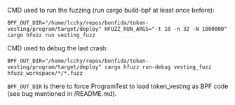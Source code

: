 CMD used to run the fuzzing (run cargo build-bpf at least once before):
```
BPF_OUT_DIR="/home/lcchy/repos/bonfida/token-vesting/program/target/deploy" HFUZZ_RUN_ARGS="-t 10 -n 32 -N 1000000" cargo hfuzz run vesting_fuzz
```

CMD used to debug the last crash:
```
BPF_OUT_DIR="/home/lcchy/repos/bonfida/token-vesting/program/target/deploy" cargo hfuzz run-debug vesting_fuzz hfuzz_workspace/*/*.fuzz
```

`BPF_OUT_DIR` is there to force ProgramTest to load token_vesting as BPF code (see bug mentioned in /README.md).
